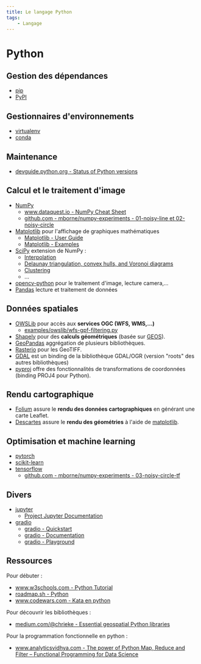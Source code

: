 ```yaml
---
title: Le langage Python
tags:
    - Langage
---
```


# Python

## Gestion des dépendances

* [pip](https://packaging.python.org/tutorials/installing-packages/)
* [PyPI](https://pypi.org/)

## Gestionnaires d'environnements

* [virtualenv](virtualenv.md)
* [conda](../conda/README.md)

## Maintenance

* [devguide.python.org - Status of Python versions](https://devguide.python.org/versions/)

## Calcul et le traitement d'image

* [NumPy](https://numpy.org/)
    * [www.dataquest.io - NumPy Cheat Sheet](https://www.dataquest.io/cheat-sheet/numpy-cheat-sheet/)
    * [github.com - mborne/numpy-experiments - 01-noisy-line et 02-noisy-circle](https://github.com/mborne/numpy-experiments#01-noisy-line)
* [Matplotlib](https://matplotlib.org/) pour l'affichage de graphiques mathématiques
    * [Matplotlib - User Guide](https://matplotlib.org/stable/users/index.html)
    * [Matplotlib - Examples](https://matplotlib.org/stable/gallery/index.html)
* [SciPy](https://docs.scipy.org/doc/scipy/reference/) extension de NumPy :
    * [Interpolation](https://docs.scipy.org/doc/scipy/reference/interpolate.html)
    * [Delaunay triangulation, convex hulls, and Voronoi diagrams](https://docs.scipy.org/doc/scipy/reference/spatial.html#delaunay-triangulation-convex-hulls-and-voronoi-diagrams)
    * [Clustering](https://docs.scipy.org/doc/scipy/reference/cluster.html)
    * ...
* [opencv-python](https://docs.opencv.org/4.x/d6/d00/tutorial_py_root.html) pour le traitement d'image, lecture camera,...
* [Pandas](https://pandas.pydata.org/docs/index.html) lecture et traitement de données

## Données spatiales

* [OWSLib](https://owslib.readthedocs.io/en/latest/) pour accès aux **services OGC (WFS, WMS,...)**
    * [examples/owslib/wfs-gpf-filtering.py](examples/owslib/wfs-gpf-filtering.py)
* [Shapely](https://shapely.readthedocs.io/en/latest/) pour des **calculs géométriques** (basée sur [GEOS](https://trac.osgeo.org/geos)).
* [GeoPandas](https://geopandas.org/) aggrégation de plusieurs bibliothèques.
* [Rasterio](https://rasterio.readthedocs.io/en/latest/) pour les GeoTIFF.
* [GDAL](https://pypi.org/project/GDAL/) est un binding de la bibliothèque GDAL/OGR (version "roots" des autres bibliothèques)
* [pyproj](http://pyproj4.github.io/pyproj/stable/) offre des fonctionnalités de transformations de coordonnées (binding PROJ4 pour Python).

## Rendu cartographique

* [Folium](https://python-visualization.github.io/folium/quickstart.html#Getting-Started) assure le **rendu des données cartographiques** en générant une carte Leaflet.
* [Descartes](https://pypi.org/project/descartes/) assure le **rendu des géométries** à l'aide de [matplotlib](https://matplotlib.org/).

## Optimisation et machine learning

* [pytorch](https://pytorch.org/)
* [scikit-learn](https://scikit-learn.org/stable/)
* [tensorflow](https://www.tensorflow.org/)
    * [github.com - mborne/numpy-experiments - 03-noisy-circle-tf](https://github.com/mborne/numpy-experiments#03-noisy-circle-tf)

## Divers

* [jupyter](https://jupyter.org/)
    * [Project Jupyter Documentation](https://docs.jupyter.org/en/latest/)
* [gradio](https://www.gradio.app/)
    * [gradio - Quickstart](https://www.gradio.app/guides/quickstart)
    * [gradio - Documentation](https://www.gradio.app/docs)
    * [gradio - Playground](https://www.gradio.app/playground)

## Ressources

Pour débuter :

* [www.w3schools.com - Python Tutorial](https://www.w3schools.com/python/default.asp)
* [roadmap.sh - Python](https://roadmap.sh/python)
* [www.codewars.com - Kata en python](https://www.codewars.com/kata/search/python?beta=false&order_by=popularity%20desc)

Pour découvrir les bibliothèques :

* [medium.com/@chrieke - Essential geospatial Python libraries](https://medium.com/@chrieke/essential-geospatial-python-libraries-5d82fcc38731)

Pour la programmation fonctionnelle en python :

* [www.analyticsvidhya.com - The power of Python Map, Reduce and Filter – Functional Programming for Data Science](https://www.analyticsvidhya.com/blog/2021/09/the-power-of-python-map-reduce-and-filter-functional-programming-for-data-science/)
